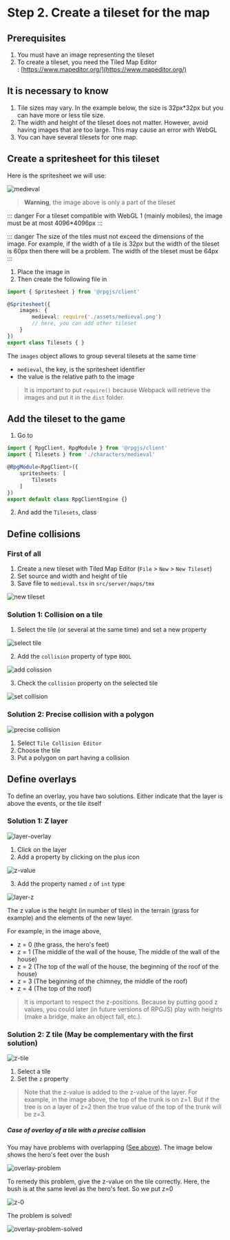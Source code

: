 # Step 2. Create a tileset for the map

## Prerequisites

1. You must have an image representing the tileset
2. To create a tileset, you need the Tiled Map Editor : [https://www.mapeditor.org/](https://www.mapeditor.org/)

## It is necessary to know

1. Tile sizes may vary. In the example below, the size is 32px*32px but you can have more or less tile size.
2. The width and height of the tileset does not matter. However, avoid having images that are too large. This may cause an error with WebGL
3. You can have several tilesets for one map.

## Create a spritesheet for this tileset

Here is the spritesheet we will use:

![medieval](/assets/medieval.png)

> **Warning**, the image above is only a part of the tileset

::: danger
For a tileset compatible with WebGL 1 (mainly mobiles), the image must be at most 4096*4096px
:::

::: danger
The size of the tiles must not exceed the dimensions of the image. For example, if the width of a tile is 32px but the width of the tileset is 60px then there will be a problem. The width of the tileset must be 64px
:::


1. Place the image in <PathTo to="baseModule" file="client/maps/assets" />
2. Then create the following file in <PathTo to="baseModule" file="client/characters/medieval.ts" />

```ts
import { Spritesheet } from '@rpgjs/client'

@Spritesheet({
    images: {
        medieval: require('./assets/medieval.png')
        // here, you can add other tileset
    }
})
export class Tilesets { }
```

The `images` object allows to group several tilesets at the same time
- `medieval`, the key, is the spritesheet identifier
- the value is the relative path to the image

> It is important to put `require()` because Webpack will retrieve the images and put it in the `dist` folder. 

## Add the tileset to the game

1. Go to <PathTo to="clientIndex" />

```ts
import { RpgClient, RpgModule } from '@rpgjs/client'
import { Tilesets } from './characters/medieval'

@RpgModule<RpgClient>({
    spritesheets: [
        Tilesets
    ]
})
export default class RpgClientEngine {}
```

2. And add the `Tilesets`, class 

## Define collisions

### First of all

1. Create a new tileset with Tiled Map Editor (`File` > `New` > `New Tileset`)
2. Set source and width and height of tile
3. Save file to `medieval.tsx` in `src/server/maps/tmx`

![new tileset](/assets/new-tileset.png)

### Solution 1: Collision on a tile

1. Select the tile (or several at the same time) and set a new property

![select tile](/assets/select-tile.jpeg)

2. Add the `collision` property of type `BOOL`

![add colission](/assets/add-colission.png)

3. Check the `collision` property on the selected tile

![set collision](/assets/set-colission.jpeg)

### Solution 2: Precise collision with a polygon

![precise collision](/assets/precise-collision.png)

1. Select `Tile Collision Editor`
2. Choose the tile
3. Put a polygon on part having a collision

## Define overlays

To define an overlay, you have two solutions. Either indicate that the layer is above the events, or the tile itself

### Solution 1: Z layer

![layer-overlay](/assets/layer-overlay.png)

1. Click on the layer
2. Add a property by clicking on the plus icon

![z-value](/assets/z-value.png)

3. Add the property named `z` of `int` type 

![layer-z](/assets/layer-z.png)

The z value is the height (in number of tiles) in the terrain (grass for example) and the elements of the new layer.

For example, in the image above, 
- z = 0 (the grass, the hero's feet)
- z = 1 (The middle of the wall of the house, The middle of the wall of the house)
- z = 2 (The top of the wall of the house, the beginning of the roof of the house)
- z = 3 (The beginning of the chimney, the middle of the roof)
- z = 4 (The top of the roof)

> It is important to respect the z-positions. Because by putting good z values, you could later (in future versions of RPGJS) play with heights (make a bridge, make an object fall, etc.).

### Solution 2: Z tile (May be complementary with the first solution)

![z-tile](/assets/z-tile.png)

1. Select a tile
2. Set the `z` property

> Note that the z-value is added to the z-value of the layer. For example, in the image above, the top of the trunk is on z=1. But if the tree is on a layer of z=2 then the true value of the top of the trunk will be z=3.

##### Case of overlay of a tile with a precise collision

You may have problems with overlapping ([See above](#solution-2-precise-collision-with-a-polygon)). The image below shows the hero's feet over the bush

![overlay-problem](/assets/overlay-problem.png)

To remedy this problem, give the z-value on the tile correctly. Here, the bush is at the same level as the hero's feet. So we put z=0

![z-0](/assets/z-0.png)

The problem is solved!

![overlay-problem-solved](/assets/overlay-problem-solved.png)